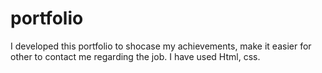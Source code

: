 # portfolio
I developed this portfolio to shocase my achievements, make it easier for other to contact me regarding the job. I have used Html, css.
 
